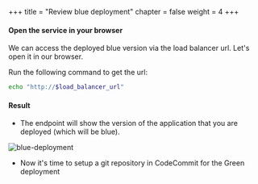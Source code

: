 +++
title = "Review blue deployment"
chapter = false
weight = 4
+++

#### Open the service in your browser

We can access the deployed blue version via the load balancer url. Let's open it in our browser.

Run the following command to get the url:

```bash
echo "http://$load_balancer_url"
```

#### Result

- The endpoint will show the version of the application that you are deployed (which will be blue).

![blue-deployment](/images/blue-green-deployment-1.png)

* Now it's time to setup a git repository in CodeCommit for the Green deployment
